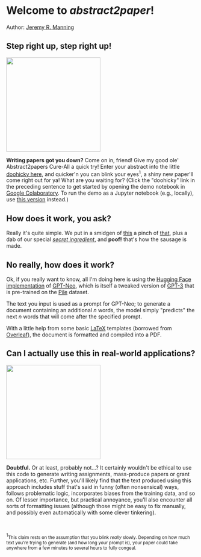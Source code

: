 # Welcome to *abstract2paper*!
Author: [Jeremy R. Manning](http://www.context-lab.com/)

## Step right up, step right up!
<img src='https://media1.giphy.com/media/mL40PfXA394KA/giphy.gif' width='250px'>

**Writing papers got you down?** Come on in, friend!  Give my good ole' Abstract2papers Cure-All a quick try!  Enter your abstract into the little [doohicky here](https://colab.research.google.com/github/ContextLab/abstract2paper/blob/main/resources/abstract2paper.ipynb), and quicker'n you can blink your eyes<sup>1</sup>, a shiny new paper'll come right out for ya!  What are you waiting for?  (Click the "doohicky" link in the preceding sentence to get started by opening the demo notebook in [Google Colaboratory](colab.research.google.com/).  To run the demo as a Jupyter notebook (e.g., locally), use [this version](https://github.com/ContextLab/abstract2paper/blob/main/resources/abstract2paper_jupyter.ipynb) instead.)

## How does it work, you ask?

Really it's quite simple.  We put in a smidgen of [this](https://huggingface.co/transformers/model_doc/gpt_neo.html) a pinch of [that](https://www.tug.org/texlive/), plus a dab of our special [*secret ingredient*](https://www.youtube.com/watch?v=dQw4w9WgXcQ), and **poof!** that's how the sausage is made.

## No really, how does it work?

Ok, if you really want to know, all I'm doing here is using the [Hugging Face](https://huggingface.co/) [implementation](https://huggingface.co/transformers/model_doc/gpt_neo.html) of [GPT-Neo](https://github.com/EleutherAI/gpt-neo), which is itself a tweaked version of [GPT-3](https://arxiv.org/abs/2005.14165) that is pre-trained on the [Pile](https://pile.eleuther.ai/) dataset.

The text you input is used as a prompt for GPT-Neo; to generate a document containing an additional *n* words, the model simply "predicts" the next *n* words that will come after the specified prompt.

With a little help from some basic [LaTeX](https://www.latex-project.org/) templates (borrowed from [Overleaf](https://www.overleaf.com)), the document is formatted and compiled into a PDF.

## Can I actually use this in real-world applications?

<img src='https://media4.giphy.com/media/3o6ozoD1ByqYv7ARIk/giphy.gif' width='250px'>

**Doubtful.**  Or at least, probably not...?  It certainly wouldn't be ethical to use this code to generate writing assignments, mass-produce papers or grant applications, etc.  Further, you'll likely find that the text produced using this approach includes stuff that's said in funny (often nonsensical) ways, follows problematic logic, incorporates biases from the training data, and so on.  Of lesser importance, but practical annoyance, you'll also encounter all sorts of formatting issues (although those might be easy to fix manually, and possibly even automatically with some clever tinkering).

&nbsp;
&nbsp;
&nbsp;
&nbsp;

<sup>1</sup><small>This claim rests on the assumption that you blink *really* slowly.  Depending on how much text you're trying to generate (and how long your prompt is), your paper could take anywhere from a few minutes to several hours to fully congeal.</small>

